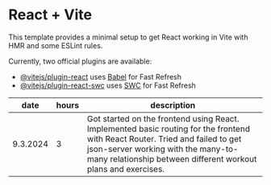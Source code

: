 # React + Vite

This template provides a minimal setup to get React working in Vite with HMR and some ESLint rules.

Currently, two official plugins are available:

- [@vitejs/plugin-react](https://github.com/vitejs/vite-plugin-react/blob/main/packages/plugin-react/README.md) uses [Babel](https://babeljs.io/) for Fast Refresh
- [@vitejs/plugin-react-swc](https://github.com/vitejs/vite-plugin-react-swc) uses [SWC](https://swc.rs/) for Fast Refresh

| date   | hours | description |
| ----   | ----- | ----------- |
|9.3.2024| 3     | Got started on the frontend using React. Implemented basic routing for the frontend with React Router. Tried and failed to get json-server working with the many-to-many relationship between different workout plans and exercises. |
